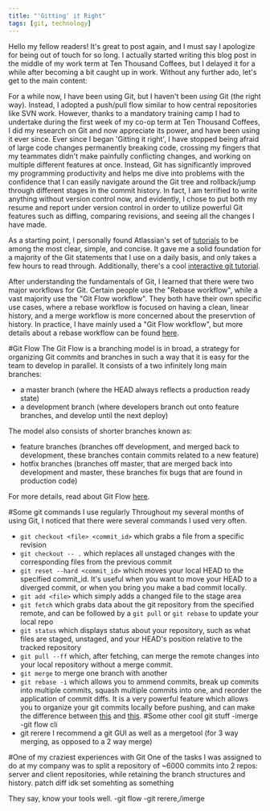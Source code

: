 ```yaml
---
title: "'Gitting' it Right"
tags: [git, technology]
---
```


Hello my fellow readers! It's great to post again, and I must say I apologize for being out of touch for so long. I actually started writing this blog post in the middle of my work term at Ten Thousand Coffees, but I delayed it for a while after becoming a bit caught up in work. Without any further ado, let's get to the main content:

For a while now, I have been using Git, but I haven't been _using_ Git (the right way). Instead, I adopted a push/pull flow similar to how central repositories like SVN work. However, thanks to a mandatory training camp I had to undertake during the first week of my co-op term at Ten Thousand Coffees, I did my research on Git and now appreciate its power, and have been using it ever since. Ever since I began 'Gitting it right', I have stopped being afraid of large code changes permanently breaking code, crossing my fingers that my teammates didn't make painfully conflicting changes, and working on multiple different features at once. Instead, Git has significantly improved my programming productivity and helps me dive into problems with the confidence that I can easily navigate around the Git tree and rollback/jump through different stages in the commit history. In fact, I am terrified to write anything without version control now, and evidently, I chose to put both my resume and report under version control in order to utilize powerful Git features such as diffing, comparing revisions, and seeing all the changes I have made.

As a starting point, I personally found Atlassian's set of [tutorials](https://www.atlassian.com/git/tutorials/) to be among the most clear, simple, and concise. It gave me a solid foundation for a majority of the Git statements that I use on a daily basis, and only takes a few hours to read through. Additionally, there's a cool [interactive git tutorial](http://pcottle.github.io/learnGitBranching/).

After understanding the fundamentals of Git, I learned that there were two major workflows for Git. Certain people use the "Rebase workflow", while a vast majority use the "Git Flow workflow". They both have their own specific use cases, where a rebase workflow is focused on having a clean, linear history, and a merge workflow is more concerned about the preservtion of history. In practice, I have mainly used a "Git Flow workflow", but more details about a rebase workflow can be found [here](http://randyfay.com/content/rebase-workflow-git).

#Git Flow
The Git Flow is a branching model is in broad, a strategy for organizing Git commits and branches in such a way that it is easy for the team to develop in parallel. It consists of a two infinitely long main branches:

- a master branch (where the HEAD always reflects a production ready state)
- a development branch (where developers branch out onto feature branches, and develop until the next deploy)

The model also consists of shorter branches known as:

- feature branches (branches off development, and merged back to development, these branches contain commits related to a new feature)
- hotfix branches (branches off master, that are merged back into development and master, these branches fix bugs that are found in production code)

For more details, read about Git Flow [here](http://nvie.com/posts/a-successful-git-branching-model/).

#Some git commands I use regularly
Throughout my several months of using Git, I noticed that there were several commands I used very often.

- ```git checkout <file> <commit_id>``` which grabs a file from a specific revision
- ```git checkout -- .``` which replaces all unstaged changes with the corresponding files from the previous commit
- ```git reset --hard <commit_id>``` which moves your local HEAD to the specified commit_id. It's useful when you want to move your HEAD to a diverged commit, or when you bring you make a bad commit locally.
- ```git add <file>``` which simply adds a changed file to the stage area
- ```git fetch``` which grabs data about the git repository from the specified remote, and can be followed by a ```git pull``` or ```git rebase``` to update your local repo
- ```git status``` which displays status about your repository, such as what files are staged, unstaged, and your HEAD's position relative to the tracked repository
- ```git pull --ff``` which, after fetching, can merge the remote changes into your local repository without a merge commit.
- ```git merge``` to merge one branch with another
- ```git rebase -i``` which allows you to ammend commits, break up commits into multiple commits, squash multiple commits into one, and reorder the application of commit diffs. It is a very powerful feature which allows you to organize your git commits locally before pushing, and can make the difference between [this](images/in_post_images/clean-git-tree.png) and [this](images/in_post_images/messy-git-tree.png).
#Some other cool git stuff
-imerge
-git flow cli
- git rerere
I recommend a git GUI as well as a mergetool (for 3 way merging, as opposed to a 2 way merge)


#One of my craziest experiences with Git
One of the tasks I was assigned to do at my company was to split a repository of ~6000 commits into 2 repos: server and client repositories, while retaining the branch structures and history.
patch
diff
idk
set somehting as something

They say, know your tools well.
-git flow
-git rerere,/imerge

<!--end-->
